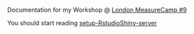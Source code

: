 Documentation for my Workshop @ [London MeasureCamp #9](http://london.measurecamp.org/)

You should start reading [setup-RstudioShiny-server](https://github.com/lvalnegri/presentations-measurecamp09/blob/master/setup-RstudioShiny-server.md)
